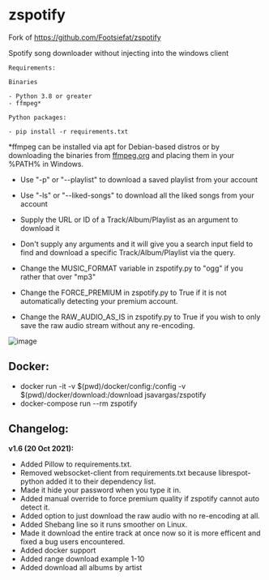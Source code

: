# zspotify
Fork of https://github.com/Footsiefat/zspotify

Spotify song downloader without injecting into the windows client

```
Requirements:

Binaries

- Python 3.8 or greater
- ffmpeg*

Python packages:

- pip install -r requirements.txt

```
\*ffmpeg can be installed via apt for Debian-based distros or by downloading the binaries from [ffmpeg.org](https://ffmpeg.org) and placing them in your %PATH% in Windows.

- Use "-p" or "--playlist" to download a saved playlist from your account
- Use "-ls" or "--liked-songs" to download all the liked songs from your account
- Supply the URL or ID of a Track/Album/Playlist as an argument to download it
- Don't supply any arguments and it will give you a search input field to find and download a specific Track/Album/Playlist via the query.

- Change the MUSIC_FORMAT variable in zspotify.py to "ogg" if you rather that over "mp3"
- Change the FORCE_PREMIUM in zspotify.py to True if it is not automatically detecting your premium account.
- Change the RAW_AUDIO_AS_IS in zspotify.py to True if you wish to only save the raw audio stream without any re-encoding.

![image](https://user-images.githubusercontent.com/12180913/137978357-ee682c19-9a83-4820-82a1-7dad5230804c.png)

## **Docker:**
* docker run -it -v $(pwd)/docker/config:/config -v $(pwd)/docker/download:/download jsavargas/zspotify
* docker-compose run --rm zspotify



## **Changelog:**
**v1.6 (20 Oct 2021):**
- Added Pillow to requirements.txt.
- Removed websocket-client from requirements.txt because librespot-python added it to their dependency list.
- Made it hide your password when you type it in.
- Added manual override to force premium quality if zspotify cannot auto detect it.
- Added option to just download the raw audio with no re-encoding at all.
- Added Shebang line so it runs smoother on Linux.
- Made it download the entire track at once now so it is more efficent and fixed a bug users encountered.
- Added docker support
- Added range download example 1-10
- Added download all albums by artist


